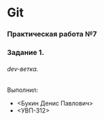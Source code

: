 # Git
### Практическая работа №7
### Задание 1.
###### dev-ветка. 
Выполнил:
* <Букин Денис Павлович>
* <УВП-312>
